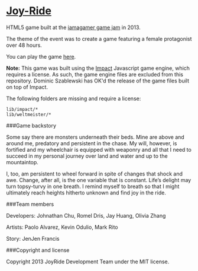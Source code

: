 [Joy-Ride](http://www.jayhuang.org/iamagamer/)
========

HTML5 game built at the [iamagamer game jam](http://iamagamer.ca/) in 2013.

The theme of the event was to create a game featuring a female protagonist over 48 hours.

You can play the game [here](http://www.jayhuang.org/iamagamer/).

**Note:** This game was built using the [Impact](http://impactjs.com/) Javascript game engine, which requires a license.
As such, the game engine files are excluded from this repository. Dominic Szablewski has OK'd the release of the game files built on top of Impact.

The following folders are missing and require a license:
```
lib/impact/*
lib/weltmeister/*
````

###Game backstory

Some say there are monsters underneath their beds. Mine are above and around me, predatory and persistent in the chase. My will, however, is fortified and my wheelchair is equipped with weaponry and all that I need to succeed in my personal journey over land and water and up to the mountaintop.

I, too, am persistent to wheel forward in spite of changes that shock and awe. Change, after all, is the one variable that is constant. Life’s delight may turn topsy-turvy in one breath. I remind myself to breath so that I might ultimately reach heights hitherto unknown and find joy in the ride.

###Team members

Developers: Johnathan Chu, Romel Dris, Jay Huang, Olivia Zhang

Artists: Paolo Alvarez, Kevin Odulio, Mark Rito

Story: JenJen Francis

###Copyright and license

Copyright 2013 JoyRide Development Team under the MIT license.
